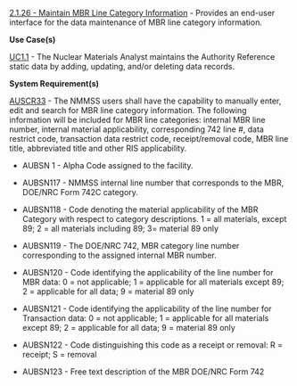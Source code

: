 <a href="https://dev.azure.com/Link-Technologies/NMMSS%20Requirements/_workitems/edit/114/" target="_blank">2.1.26 - Maintain MBR Line Category Information</a> - Provides an end-user interface for the data maintenance of MBR line category information.


**Use Case(s)**

<a href="https://dev.azure.com/Link-Technologies/NMMSS%20Requirements/_workitems/edit/10/" target="_blank">UC1.1</a> - The Nuclear Materials Analyst maintains the Authority Reference static data by adding, updating, and/or deleting data records.

**System Requirement(s)**

<a href="https://dev.azure.com/Link-Technologies/NMMSS%20Requirements/_workitems/edit/411/" target="_blank">AUSCR33</a> - The NMMSS users shall have the capability to manually enter, edit and search for MBR line category information. The following information will be included for MBR line categories: internal MBR line number, internal material applicability, corresponding 742 line #, data restrict code, transaction data restrict code, receipt/removal code, MBR line title, abbreviated title and other RIS applicability.


- AUBSN 1 - Alpha Code assigned to the facility.

- AUBSN117 - NMMSS internal line number that corresponds to the MBR, DOE/NRC Form 742C category.

- AUBSN118 - Code denoting the material applicability of the MBR Category with respect to category descriptions.  1 = all materials, except 89; 2 = all materials including 89; 3= material 89 only

- AUBSN119 - The DOE/NRC 742, MBR category line number corresponding to the assigned internal MBR number.

- AUBSN120 - Code identifying the applicability of the line number for MBR data: 0 = not applicable; 1 = applicable for all materials except 89; 2 = applicable for all data; 9 = material 89 only

- AUBSN121 - Code identifying the applicability of the line number for Transaction data: 0 = not applicable; 1 = applicable for all materials except 89; 2 = applicable for all data; 9 = material 89 only

- AUBSN122 - Code distinguishing this code as a receipt or removal: R = receipt; S = removal

- AUBSN123 - Free text description of the MBR DOE/NRC Form 742

